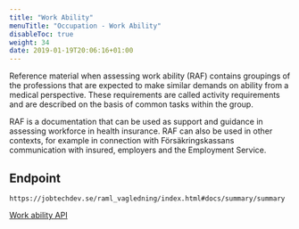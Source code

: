 ```yaml
---
title: "Work Ability"
menuTitle: "Occupation - Work Ability"
disableToc: true
weight: 34
date: 2019-01-19T20:06:16+01:00
---
```


Reference material when assessing work ability (RAF) contains groupings of the professions that are expected to make similar demands on ability from a medical perspective.
These requirements are called activity requirements and are described on the basis of common tasks within the group.

RAF is a documentation that can be used as support and guidance in assessing workforce in health insurance. RAF can also be used in other contexts, for example in connection with Försäkringskassans communication with insured, employers and the Employment Service.

## Endpoint
```
https://jobtechdev.se/raml_vagledning/index.html#docs/summary/summary
```

[Work ability API](/raml_vagledning/index.html#docs/summary/summary)


